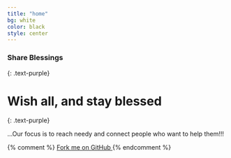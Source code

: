 ```yaml
---
title: "home"
bg: white
color: black
style: center
---
```


### Share Blessings
{: .text-purple}

<span class="fa-stack subtlecircle" style="font-size:100px; background:rgba(255,166,0,0.1)">
  <i class="fa fa-child fa-stack-2x text-white"></i>
  <i class="fa fa-child fa-stack-1x text-orange"></i>
</span>

# Wish all, and stay blessed
{: .text-purple}


…Our focus is to reach needy and connect people who want to help them!!!


{% comment %}
<span id="forkongithub">
  <a href="{{ site.source_link }}" class="bg-blue">
    Fork me on GitHub
  </a>
</span>
{% endcomment %}
